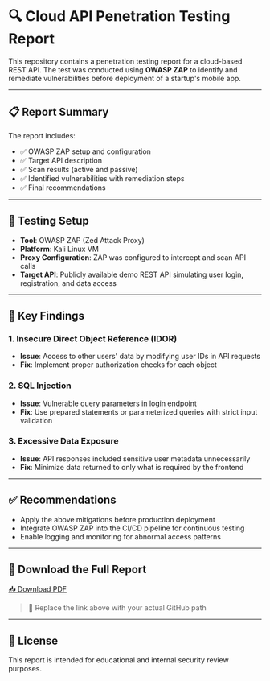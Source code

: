 # 🔍 Cloud API Penetration Testing Report

This repository contains a penetration testing report for a cloud-based REST API. The test was conducted using **OWASP ZAP** to identify and remediate vulnerabilities before deployment of a startup's mobile app.

---

## 📋 Report Summary

The report includes:
- ✅ OWASP ZAP setup and configuration
- ✅ Target API description
- ✅ Scan results (active and passive)
- ✅ Identified vulnerabilities with remediation steps
- ✅ Final recommendations

---

## 🧪 Testing Setup

- **Tool**: OWASP ZAP (Zed Attack Proxy)
- **Platform**: Kali Linux VM
- **Proxy Configuration**: ZAP was configured to intercept and scan API calls
- **Target API**: Publicly available demo REST API simulating user login, registration, and data access

---

## 🚨 Key Findings

### 1. Insecure Direct Object Reference (IDOR)
- **Issue**: Access to other users' data by modifying user IDs in API requests
- **Fix**: Implement proper authorization checks for each object

### 2. SQL Injection
- **Issue**: Vulnerable query parameters in login endpoint
- **Fix**: Use prepared statements or parameterized queries with strict input validation

### 3. Excessive Data Exposure
- **Issue**: API responses included sensitive user metadata unnecessarily
- **Fix**: Minimize data returned to only what is required by the frontend

---

## ✅ Recommendations

- Apply the above mitigations before production deployment
- Integrate OWASP ZAP into the CI/CD pipeline for continuous testing
- Enable logging and monitoring for abnormal access patterns

---

## 📄 Download the Full Report

[📥 Download PDF](https://github.com/your-username/your-repo-name/blob/main/Cloud_API_Penetration_Test_Report.pdf)

> 🔁 Replace the link above with your actual GitHub path

---

## 📌 License

This report is intended for educational and internal security review purposes.
